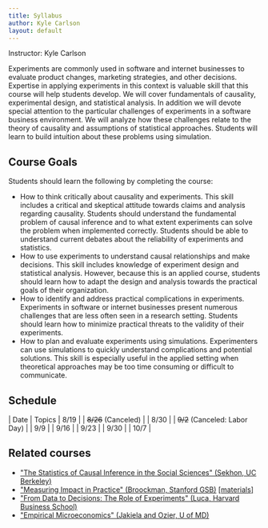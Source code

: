 ```yaml
---
title: Syllabus
author: Kyle Carlson
layout: default
---
```


Instructor: Kyle Carlson

Experiments are commonly used in software and internet businesses to evaluate product changes, marketing strategies, and other decisions. Expertise in applying experiments in this context is valuable skill that this course will help students develop. We will cover fundamentals of causality, experimental design, and statistical analysis. In addition we will devote special attention to the particular challenges of experiments in a software business environment. We will analyze how these challenges relate to the theory of causality and assumptions of statistical approaches. Students will learn to build intuition about these problems using simulation.

## Course Goals
Students should learn the following by completing the course:
- How to think critically about causality and experiments. This skill includes a critical and skeptical attitude towards claims and analysis regarding causality. Students should understand the fundamental problem of causal inference and to what extent experiments can solve the problem when implemented correctly. Students should be able to understand current debates about the reliability of experiments and statistics.
- How to use experiments to understand causal relationships and make decisions. This skill includes knowledge of experiment design and statistical analysis. However, because this is an applied course, students should learn how to adapt the design and analysis towards the practical goals of their organization.
- How to identify and address practical complications in experiments. Experiments in software or internet businesses present numerous challenges that are less often seen in a research setting. Students should learn how to minimize practical threats to the validity of their experiments.
- How to plan and evaluate experiments using simulations. Experimenters can use simulations to quickly understand complications and potential solutions. This skill is especially useful in the applied setting when theoretical approaches may be too time consuming or difficult to communicate.

## Schedule

| Date | Topics
| 8/19 | 
| ~~8/26~~ (Canceled) |
| 8/30 |
| ~~9/2~~ (Canceled: Labor Day)  |
| 9/9  |
| 9/16 |
| 9/23 |
| 9/30 |
| 10/7 |

## Related courses

- ["The Statistics of Causal Inference in the Social Sciences" (Sekhon, UC Berkeley)](http://sekhon.berkeley.edu/causalinf/)
- ["Measuring Impact in Practice" (Broockman, Stanford GSB)](https://explorecourses.stanford.edu/search?view=catalog&filter-coursestatus-Active=on&q=MGTECON%20383:%20Measuring%20Impact%20in%20Practice&academicYear=20162017) [[materials]](https://www.dropbox.com/s/dyyto6qmme4edu4/Shared%20Publicly%20-%20Broockman%20Measuring%20Impact%20Class-20180605T040309Z-001.zip?dl=0)
- ["From Data to Decisions: The Role of Experiments" (Luca, Harvard Business School)](https://webcache.googleusercontent.com/search?q=cache:hta0-Wdar8gJ:https://www.hbs.edu/coursecatalog/2205.html+&cd=2&hl=en&ct=clnk&gl=us)
- ["Empirical Microeconomics" (Jakiela and Ozier, U of MD)](http://economics.ozier.com/econ626/)
